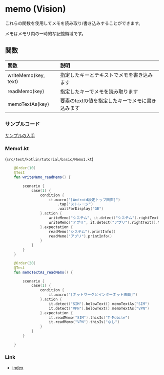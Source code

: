 # memo (Vision)

これらの関数を使用してメモを読み取り/書き込みすることができます。

メモはメモリ内の一時的な記憶領域です。

## 関数

| 関数                   | 説明                         |
|:---------------------|:---------------------------|
| writeMemo(key, text) | 指定したキーとテキストでメモを書き込みます      |
| readMemo(key)        | 指定したキーでメモを読み取ります           |
| memoTextAs(key)      | 要素のtextの値を指定したキーでメモに書き込みます |

### サンプルコード

[サンプルの入手](../../../getting_samples_ja.md)

### Memo1.kt

(`src/test/kotlin/tutorial/basic/Memo1.kt`)

```kotlin
    @Order(10)
    @Test
    fun writeMemo_readMemo() {

        scenario {
            case(1) {
                condition {
                    it.macro("[Android設定トップ画面]")
                        .tap("ストレージ")
                        .waitForDisplay("GB")
                }.action {
                    writeMemo("システム", it.detect("システム").rightText().text)
                    writeMemo("アプリ", it.detect("アプリ").rightText().text)
                }.expectation {
                    readMemo("システム").printInfo()
                    readMemo("アプリ").printInfo()
                }
            }
        }
    }

    @Order(20)
    @Test
    fun memoTextAs_readMemo() {

        scenario {
            case(1) {
                condition {
                    it.macro("[ネットワークとインターネット画面]")
                }.action {
                    it.detect("SIM").belowText().memoTextAs("SIM")
                    it.detect("VPN").belowText().memoTextAs("VPN")
                }.expectation {
                    it.readMemo("SIM").thisIs("T-Mobile")
                    it.readMemo("VPN").thisIs("なし")
                }
            }
        }

    }
```

### Link

- [index](../../../../index_ja.md)

